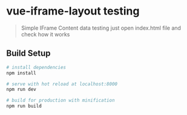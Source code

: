 # vue-iframe-layout testing

> Simple IFrame Content data testing just open index.html file and check how it works

## Build Setup

``` bash
# install dependencies
npm install

# serve with hot reload at localhost:8000
npm run dev

# build for production with minification
npm run build
```

